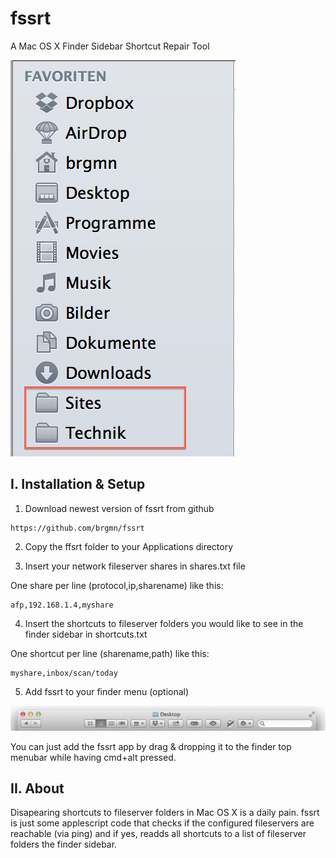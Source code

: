 # fssrt
A Mac OS X Finder Sidebar Shortcut Repair Tool

![Finder sidebar shortcuts](https://raw.githubusercontent.com/brgmn/fssrt/master/documentation/images/finder-sidebar.png)

## I. Installation & Setup

1) Download newest version of fssrt from github

```
https://github.com/brgmn/fssrt
```
2) Copy the ffsrt folder to your Applications directory

3) Insert your network fileserver shares in shares.txt file

One share per line (protocol,ip,sharename) like this:

```
afp,192.168.1.4,myshare
```

4) Insert the shortcuts to fileserver folders you would like to see in the finder sidebar in shortcuts.txt

One shortcut per line (sharename,path) like this:

```
myshare,inbox/scan/today
```

5) Add fssrt to your finder menu (optional)

![Finder top menu integration](https://raw.githubusercontent.com/brgmn/fssrt/master/documentation/images/finder-menu.png)

You can just add the fssrt app by drag & dropping it to the finder top menubar while having cmd+alt pressed.

## II. About

Disapearing shortcuts to fileserver folders in Mac OS X is a daily pain. fssrt is just some applescript code that checks if the configured fileservers are reachable (via ping) and if yes, readds all shortcuts to a list of fileserver folders the finder sidebar. 

